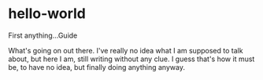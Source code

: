 # hello-world
First anything...Guide

What's going on out there.
I've really no idea what I am supposed to talk about, but here I am, still writing without any clue.
I guess that's how it must be, to have no idea, but finally doing anything anyway. 
